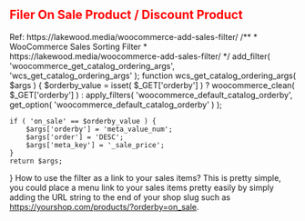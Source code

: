 <h2 style="color:red">Filer On Sale Product / Discount Product </h2>
Ref:  https://lakewood.media/woocommerce-add-sales-filter/
/**
 * WooCommerce Sales Sorting Filter
 * https://lakewood.media/woocommerce-add-sales-filter/
 */
add_filter( 'woocommerce_get_catalog_ordering_args', 'wcs_get_catalog_ordering_args' );
function wcs_get_catalog_ordering_args( $args ) {
    $orderby_value = isset( $_GET['orderby'] ) ? woocommerce_clean( $_GET['orderby'] ) : apply_filters( 'woocommerce_default_catalog_orderby', get_option( 'woocommerce_default_catalog_orderby' ) );
     
    if ( 'on_sale' == $orderby_value ) {
        $args['orderby'] = 'meta_value_num';
        $args['order'] = 'DESC';
        $args['meta_key'] = '_sale_price'; 
    }
    return $args;
}
How to use the filter as a link to your sales items?
This is pretty simple, you could place a menu link to your sales items pretty easily by simply adding the URL string to the end of your shop slug such as https://yourshop.com/products/?orderby=on_sale.
